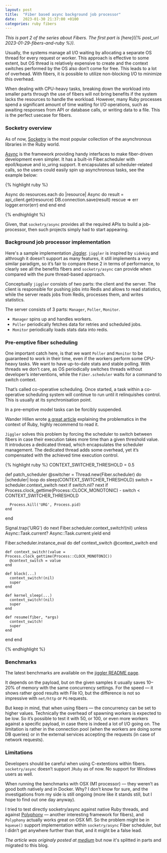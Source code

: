 ```yaml
---
layout: post
title:  "Fiber based async background job processor"
date:   2023-01-30 21:37:00 +0100
categories: ruby fibers
---
```


*This is part 2 of the series about Fibers. The first part is [here]({% post_url 2023-01-29-fibers-and-ruby %}).*

Usually, the systems manage all I/O waiting by allocating a separate OS thread for every request or worker. This approach is effective to some extent, but OS thread is relatively expensive to create and the context switches performed by the OS also don’t come for free. This leads to a lot of overhead. With fibers, it is possible to utilize non-blocking I/O to minimize this overhead.

When dealing with CPU-heavy tasks, breaking down the workload into smaller parts through the use of fibers will not bring benefits if the system lacks the resources to handle the workload. However, many Ruby processes spend a significant amount of time waiting for I/O operations, such as awaiting responses from API or database calls, or writing data to a file. This is the perfect usecase for fibers.

### Socketry overview

As of now, [Socketry](https://github.com/socketry) is the most popular collection of the asynchronous libraries in the Ruby world.

[Async](https://github.com/socketry/async) is the framework providing handy interfaces to make fiber-driven development even simpler. It has a built-in Fiber.scheduler with epoll/kqueue and io_uring support. It encapsulates all scheduler-related calls, so the users could easily spin up asynchronous tasks, see the example below:

{% highlight ruby %}

Async do
  resources.each do |resource|
    Async do
      result = api_client.get(resource)
      DB.connection.save(result)
    rescue => err
      logger.error(err)
    end
  end
end

{% endhighlight %}

Given, that `socketry/async` provides all the required APIs to build a job-processor, then such projects simply had to start appearing.

### Background job processor implementation

Here's a sample implementation [Jiggler](https://github.com/tuwukee/jiggler). `jiggler` is inspired by `sidekiq` and althrough it doesn’t support as many features, it still implements a very similar paradigm, so it’s fair to compare these 2 in terms of performance, to clearly see all the benefits fibers and `socketry/async` can provide when compared with the pure thread-based approach.

Conceptually `jiggler` consists of two parts: the client and the server.
The client is responsible for pushing jobs into Redis and allows to read statistics, while the server reads jobs from Redis, processes them, and writes statistics.

The server consists of 3 parts: `Manager`, `Poller`, `Monitor`.

- `Manager` spins up and handles workers.
- `Poller` periodically fetches data for retries and scheduled jobs.
- `Monitor` periodically loads stats data into redis.

### Pre-emptive fiber scheduling

One important catch here, is that we want `Poller` and `Monitor` to be guaranteed to work in their time, even if the workers perform some CPU-heavy tasks. We want to have up-to-date stats and stable polling. With threads we don’t care, as OS periodically switches threads without developer’s interventions, while the `Fiber.scheduler` waits for a command to switch context.

That’s called co-operative scheduling. Once started, a task within a co-operative scheduling system will continue to run until it relinquishes control. This is usually at its synchronisation point.

In a pre-emptive model tasks can be forcibly suspended.

Wander Hillen wrote [a great article](https://www.wjwh.eu/posts/2021-02-07-ruby-preemptive-fiber.html) explaining the problematics in the context of Ruby, highly recommend to read it.

`Jiggler` solves this problem by forcing the scheduler to switch between fibers in case their execution takes more time than a given threshold value. It introduces a dedicated thread, which encapsulates the scheduler management. The dedicated thread adds some overhead, yet it’s compensated with the achieved time execution control.

{% highlight ruby %}
CONTEXT_SWITCHER_THRESHOLD = 0.5

def patch_scheduler
  @switcher = Thread.new(Fiber.scheduler) do |scheduler|
    loop do
      sleep(CONTEXT_SWITCHER_THRESHOLD)
      switch = scheduler.context_switch
      next if switch.nil?
      next if Process.clock_gettime(Process::CLOCK_MONOTONIC) - switch < CONTEXT_SWITCHER_THRESHOLD

      Process.kill('URG', Process.pid)
    end
  end

  Signal.trap('URG') do
    next Fiber.scheduler.context_switch!(nil) unless Async::Task.current?
    Async::Task.current.yield
  end

  Fiber.scheduler.instance_eval do
    def context_switch
      @context_switch
    end

    def context_switch!(value = Process.clock_gettime(Process::CLOCK_MONOTONIC))
      @context_switch = value
    end

    def block(...)
      context_switch!(nil)
      super
    end

    def kernel_sleep(...)
      context_switch!(nil)
      super
    end

    def resume(fiber, *args)
      context_switch!
      super
    end
  end
end

{% endhighlight %}

### Benchmarks

The latest benchmarks are available on the [jiggler README page](https://github.com/tuwukee/jiggler/blob/main/README.md).

It depends on the payload, but on the given samples it usually saves 10–20% of memory with the same concurrency settings. For the speed — it shows rather good results with File IO, but the difference is not so impressive with `net/http` or `PG` requests.

But keep in mind, that when using fibers — the concurrency can be set to higher values. Technically the overhead of spawning workers is expected to be low. So it’s possible to test it with 50, or 100, or even more workers against a specific payload, in case there is indeed a lot of I/O going on. The limitation is rather in the connection pool (when the workers are doing some DB queries) or in the external services accepting the requests (in case of network requests).

### Limitations

Developers should be careful when using C-extentions within fibers. `socketry/async` doesn’t support `JRuby` as of now. No support for Windows users as well.

When running the benchmarks with OSX (M1 processor) — they weren’t as good both natively and in Docker. Why? I don’t know for sure, and the investigations from my side is still ongoing (more like it stands still, but I hope to find out one day anyway).

I tried to test directly socketry/async against native Ruby threads, and against [Polyphony](https://github.com/digital-fabric/polyphony) — another interesting framework for fibers), and `Polyphony` actually works great on OSX M1. So the problem might be in `kqueue()` support implementation within `socketry/async` Fiber scheduler, but I didn’t get anywhere further than that, and it might be a false lead.

*The article was originaly posted at [medium](https://medium.com/@alieckaja/unleashing-the-power-of-fibers-for-background-jobs-8a22e3a38cd1)* but now it's splitted in parts and migrated to this blog.
